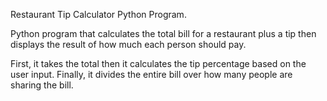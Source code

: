 Restaurant Tip Calculator Python Program.

Python program that calculates the total bill for a restaurant plus a tip then displays the result of how much each person should pay. 

First, it takes the total then it calculates the tip percentage based on the user input. Finally, it divides the entire bill over how many people are sharing the bill.
